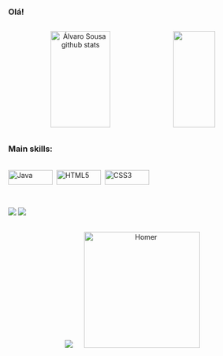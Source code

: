 ### Olá!

  ##
  
  <div align="center">  
  <img width="49%" height="195px" src="https://github-readme-stats.vercel.app/api?username=AlvaroX017&show_icons=true&count_private=true&hide_border=true&theme=github_dark" alt="Álvaro Sousa github stats" /> 
  <img width="41%" height="195px" src="https://github-readme-stats.vercel.app/api/top-langs/?username=AlvaroX017&layout=compact&hide_border=true&theme=github_dark" />
  </div>
 
  ##
  ### Main skills:
  <div style="display: inline_block" ><br>
  <img align="center" alt="Java" height="30" width="90" src="https://img.shields.io/badge/-java-0D1117?style=for-the-badge&logo=Java&logoColor=FF0000&labelColor=0D1117">&nbsp;
  <img align="center" alt="HTML5" height="30" width="90" src="https://img.shields.io/badge/-HTML5-0D1117?style=for-the-badge&logo=HTML5&logoColor=FF8C00labelColor=0D1117">&nbsp;
  <img align="center" alt="CSS3" height="30" width="90" src="https://img.shields.io/badge/-CSS-0D1117?style=for-the-badge&logo=CSS3&logoColor=1572B6&labelColor=0D1117">&nbsp;
  </div>
  
  ##
  
  <div> <br>
  <a href="https://www.linkedin.com/in/alvarosousa17/" target="_blank"><img src="https://img.shields.io/badge/LinkedIn-0077B5?style=for-the-badge&logo=linkedin&logoColor=white" target="_blank"></a>
  <a href = "mailto:alvarosousa722@gmail.com"><img src="https://img.shields.io/badge/-Gmail-%23333?style=for-the-badge&logo=gmail&logoColor=white" target="_blank"></a>
    
  </div>
  
  ##
  
  <div align="center"> 
 
  <img src="https://github-profile-trophy.vercel.app/?username=AlvaroX017&theme=dracula&row=2&no-bg=true&column=3&margin-w=15&margin-h=15" /> &nbsp;&nbsp;
  &nbsp;&nbsp;<img src="https://user-images.githubusercontent.com/105087820/173493539-3bef84df-27fc-47d7-8628-8c69f2007529.gif" align="justify" alt="Homer" height="235">
  </div>
  
